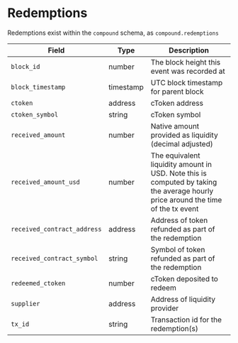 # Redemptions

Redemptions exist within the `compound` schema, as `compound.redemptions`

| Field                       | Type      | Description                                                                                                                      |
| --------------------------- | --------- | -------------------------------------------------------------------------------------------------------------------------------- |
| `block_id`                  | number    | The block height this event was recorded at                                                                                      |
| `block_timestamp`           | timestamp | UTC block timestamp for parent block                                                                                             |
| `ctoken`                    | address   | cToken address                                                                                                                   |
| `ctoken_symbol`             | string    | cToken symbol                                                                                                                    |
| `received_amount`           | number    | Native amount provided as liquidity (decimal adjusted)                                                                           |
| `received_amount_usd`       | number    | The equivalent liquidity amount in USD. Note this is computed by taking the average hourly price around the time of the tx event |
| `received_contract_address` | address   | Address of token refunded as part of the redemption                                                                              |
| `received_contract_symbol`  | string    | Symbol of token refunded as part of the redemption                                                                               |
| `redeemed_ctoken`           | number    | cToken deposited to redeem                                                                                                       |
| `supplier`                  | address   | Address of liquidity provider                                                                                                    |
| `tx_id`                     | string    | Transaction id for the redemption(s)                                                                                             |
